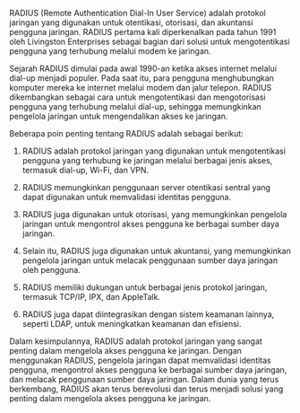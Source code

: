RADIUS (Remote Authentication Dial-In User Service) adalah protokol jaringan yang digunakan untuk otentikasi, otorisasi, dan akuntansi pengguna jaringan. RADIUS pertama kali diperkenalkan pada tahun 1991 oleh Livingston Enterprises sebagai bagian dari solusi untuk mengotentikasi pengguna yang terhubung melalui modem ke jaringan.

Sejarah RADIUS dimulai pada awal 1990-an ketika akses internet melalui dial-up menjadi populer. Pada saat itu, para pengguna menghubungkan komputer mereka ke internet melalui modem dan jalur telepon. RADIUS dikembangkan sebagai cara untuk mengotentikasi dan mengotorisasi pengguna yang terhubung melalui dial-up, sehingga memungkinkan pengelola jaringan untuk mengendalikan akses ke jaringan.

Beberapa poin penting tentang RADIUS adalah sebagai berikut:

1.  RADIUS adalah protokol jaringan yang digunakan untuk mengotentikasi pengguna yang terhubung ke jaringan melalui berbagai jenis akses, termasuk dial-up, Wi-Fi, dan VPN.
    
2.  RADIUS memungkinkan penggunaan server otentikasi sentral yang dapat digunakan untuk memvalidasi identitas pengguna.
    
3.  RADIUS juga digunakan untuk otorisasi, yang memungkinkan pengelola jaringan untuk mengontrol akses pengguna ke berbagai sumber daya jaringan.
    
4.  Selain itu, RADIUS juga digunakan untuk akuntansi, yang memungkinkan pengelola jaringan untuk melacak penggunaan sumber daya jaringan oleh pengguna.
    
5.  RADIUS memiliki dukungan untuk berbagai jenis protokol jaringan, termasuk TCP/IP, IPX, dan AppleTalk.
    
6.  RADIUS juga dapat diintegrasikan dengan sistem keamanan lainnya, seperti LDAP, untuk meningkatkan keamanan dan efisiensi.
    

Dalam kesimpulannya, RADIUS adalah protokol jaringan yang sangat penting dalam mengelola akses pengguna ke jaringan. Dengan menggunakan RADIUS, pengelola jaringan dapat memvalidasi identitas pengguna, mengontrol akses pengguna ke berbagai sumber daya jaringan, dan melacak penggunaan sumber daya jaringan. Dalam dunia yang terus berkembang, RADIUS akan terus berevolusi dan terus menjadi solusi yang penting dalam mengelola akses pengguna ke jaringan.